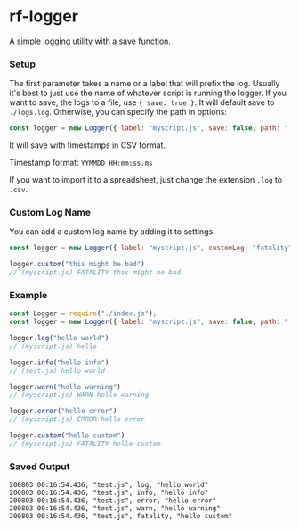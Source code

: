 # rf-logger

A simple logging utility with a save function.

### Setup
The first parameter takes a name or a label that will prefix the log.  Usually it's best to just use the name of whatever script is running the logger.
If you want to save, the logs to a file, use `{ save: true }`.
It will default save to `./logs.log`.
Otherwise, you can specify the path in options:
```javascript 
const logger = new Logger({ label: "myscript.js", save: false, path: "./logs.log" });
```
It will save with timestamps in CSV format.

Timestamp format: `YYMMDD HH:mm:ss.ms`

If you want to import it to a spreadsheet, just change the extension `.log` to `.csv`.

### Custom Log Name
You can add a custom log name by adding it to settings. 
```javascript 
const logger = new Logger({ label: "myscript.js", customLog: "fatality"});

logger.custom("this might be bad")
// (myscript.js) FATALITY this might be bad
```

### Example
```javascript
const Logger = require("./index.js");
const logger = new Logger({ label: "myscript.js", save: false, path: "./logs.log", customLog: "fatality" });

logger.log("hello world")
// (myscript.js) hello 

logger.info("hello info")
// (test.js) hello world

logger.warn("hello warning")
// (myscript.js) WARN hello warning

logger.error("hello error")
// (myscript.js) ERROR hello error

logger.custom("hello custom")
// (myscript.js) FATALITY hello custom
```

### Saved Output
```
200803 00:16:54.436, "test.js", log, "hello world"
200803 00:16:54.436, "test.js", info, "hello info"
200803 00:16:54.436, "test.js", error, "hello error"
200803 00:16:54.436, "test.js", warn, "hello warning"
200803 00:16:54.436, "test.js", fatality, "hello custom"
```
 
